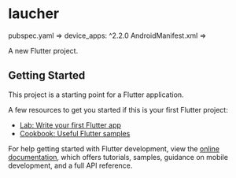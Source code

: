 # laucher
pubspec.yaml =>  device_apps: ^2.2.0
AndroidManifest.xml =>   <intent-filter>
 <category android:name="android.intent.category.HOME" />
 <category android:name="android.intent.category.DEFAULT" />

A new Flutter project.

## Getting Started

This project is a starting point for a Flutter application.

A few resources to get you started if this is your first Flutter project:

- [Lab: Write your first Flutter app](https://docs.flutter.dev/get-started/codelab)
- [Cookbook: Useful Flutter samples](https://docs.flutter.dev/cookbook)

For help getting started with Flutter development, view the
[online documentation](https://docs.flutter.dev/), which offers tutorials,
samples, guidance on mobile development, and a full API reference.
